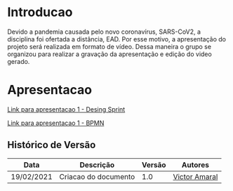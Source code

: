 # Introducao

Devido a pandemia causada pelo novo coronavírus, SARS-CoV2, a disciplina foi ofertada a distância, EAD. Por esse motivo, a apresentação do projeto será realizada em formato de vídeo. Dessa maneira o grupo se organizou para realizar a gravação da apresentação e edição do video gerado.

# Apresentacao

[Link para apresentacao 1 - Desing Sprint](https://www.youtube.com/watch?v=1i1FSKLa3sw&feature=youtu.be)

[Link para apresentacao 1 - BPMN](https://www.youtube.com/watch?v=WFZWljNopaQ&feature=youtu.be)

## Histórico de Versão 
| Data | Descrição | Versão | Autores |
| -------- | -------- | -------- | -------- |
|19/02/2021 | Criacao do documento | 1.0 | [Victor Amaral](https://github.com/VictorAmaralc)|

